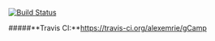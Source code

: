 [![Build Status](https://travis-ci.org/alexemrie/gCamp.svg?branch=master)](https://travis-ci.org/alexemrie/gCamp)

#####**Travis CI:**https://travis-ci.org/alexemrie/gCamp
